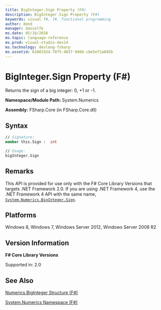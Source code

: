 ```yaml
---
title: BigInteger.Sign Property (F#)
description: BigInteger.Sign Property (F#)
keywords: visual f#, f#, functional programming
author: dend
manager: danielfe
ms.date: 05/16/2016
ms.topic: language-reference
ms.prod: visual-studio-dev14
ms.technology: devlang-fsharp
ms.assetid: 6100192d-78f5-4037-9466-cbe5e71a685b 
---
```


# BigInteger.Sign Property (F#)

Returns the sign of a big integer: 0, +1 or -1.

**Namespace/Module Path:** System.Numerics

**Assembly:** FSharp.Core (in FSharp.Core.dll)


## Syntax

```fsharp
// Signature:
member this.Sign :  int

// Usage:
bigInteger.Sign
```

## Remarks
This API is provided for use only with the F# Core Library Versions that targets .NET Framework 2.0. If you are using .NET Framework 4, use the .NET Framework 4 API with the same name, [`System.Numerics.BigInteger.Sign`](https://msdn.microsoft.com/library/system.numerics.biginteger.sign.aspx).

## Platforms
Windows 8, Windows 7, Windows Server 2012, Windows Server 2008 R2

## Version Information
**F# Core Library Versions**

Supported in: 2.0

## See Also
[Numerics.BigInteger Structure &#40;F&#35;&#41;](Numerics.BigInteger-Structure-%5BFSharp%5D.md)

[System.Numerics Namespace &#40;F&#35;&#41;](System.Numerics-Namespace-%5BFSharp%5D.md)
